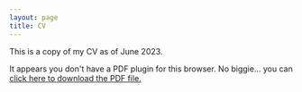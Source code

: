 ```yaml
---
layout: page
title: CV
---
```

<p>This is a copy of my CV as of June 2023.</p>

<object data="assets/documents/PSUMMERS_CV.pdf" type="application/pdf" width="100%" height="1000">
  
  <p>It appears you don't have a PDF plugin for this browser.
    No biggie... you can <a href="assets/documents/PSUMMERS_CV.pdf">click here to
      download the PDF file.</a></p>
  
</object>

